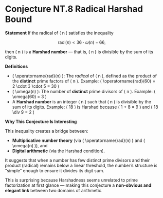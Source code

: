 # Conjecture NT.8 Radical Harshad Bound

**Statement**
If the radical of \( n \) satisfies the inequality

$$
\operatorname{rad}(n) < 36 \cdot \omega(n) - 66,
$$

then \( n \) is a **Harshad number** — that is, \( n \) is divisible by the sum of its digits.

**Definitions**

- \( \operatorname{rad}(n) \): The *radical* of \( n \), defined as the product of the **distinct** prime factors of \( n \).
  Example: \( \operatorname{rad}(60) = 2 \cdot 3 \cdot 5 = 30 \)
- \( \omega(n) \): The number of **distinct** prime divisors of \( n \).
  Example: \( \omega(60) = 3 \)
- A **Harshad number** is an integer \( n \) such that \( n \) is divisible by the sum of its digits.
  Example: \( 18 \) is Harshad because \( 1 + 8 = 9 \) and \( 18 \div 9 = 2 \)

**Why This Conjecture Is Interesting**

This inequality creates a bridge between:

- **Multiplicative number theory** (via \( \operatorname{rad}(n) \) and \( \omega(n) \)), and
- **Digital arithmetic** (via the Harshad condition).

It suggests that when a number has few distinct prime divisors and their product (radical) remains below a linear threshold, the number’s structure is “simple” enough to ensure it divides its digit sum.

This is surprising because Harshadness seems unrelated to prime factorization at first glance — making this conjecture a **non-obvious and elegant link** between two domains of arithmetic.
